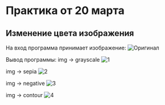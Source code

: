 # Практика от 20 марта 
## Изменение цвета изображения 
На вход программа принимает изображение:
![Оригинал](https://github.com/Maria-Bedareva/Pr20_03/assets/82601289/58585b1c-b914-422c-9071-c804ea5a080b)

Вывод программы:
img -> grayscale
![1](https://github.com/Maria-Bedareva/Pr20_03/assets/82601289/4070766a-ddcb-48b6-ae3b-7efa9d89d9b6)

img -> sepia
![2](https://github.com/Maria-Bedareva/Pr20_03/assets/82601289/8390c4b3-9d54-4788-8258-98f8f699edb5)

img -> negative
![3](https://github.com/Maria-Bedareva/Pr20_03/assets/82601289/57e1a99a-2b31-4675-b2fd-a54b16f70650)

img -> contour
![4](https://github.com/Maria-Bedareva/Pr20_03/assets/82601289/e5fe8c1c-d2ef-41b6-9276-7fe5a5adb623)
